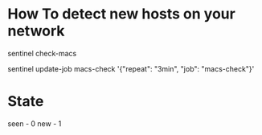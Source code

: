 

# How To detect new hosts on your network


sentinel check-macs

sentinel update-job macs-check '{"repeat": "3min", "job": "macs-check"}'


# State

seen - 0
new  - 1



